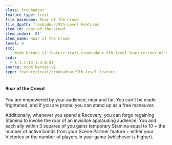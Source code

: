 ```yaml
---
class: troubadour
feature_type: trait
file_basename: Roar of the Crowd
file_dpath: Troubadour/9th-Level Features
item_id: roar-of-the-crowd
item_index: '01'
item_name: Roar of the Crowd
level: 9
scc:
  - mcdm.heroes.v1:feature.trait.troubadour.9th-level-feature:roar-of-the-crowd
scdc:
  - 1.1.1:13.1.3.8:01
source: mcdm.heroes.v1
type: feature/trait/troubadour/9th-level-feature
---
```


#### Roar of the Crowd

You are empowered by your audience, near and far. You can't be made frightened, and if you are prone, you can stand up as a free maneuver.

Additionally, whenever you spend a Recovery, you can forgo regaining Stamina to invoke the roar of an invisible applauding audience. You and each ally within 3 squares of you gains temporary Stamina equal to 10 + the number of active bonds from your Scene Partner feature + either your Victories or the number of players in your game (whichever is higher).
